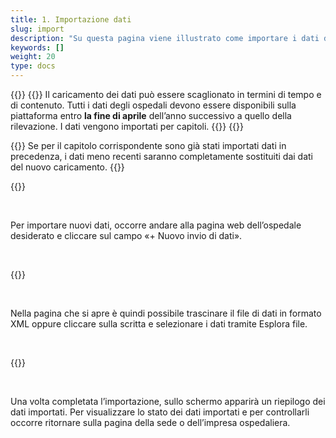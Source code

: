 ```yaml
---
title: 1. Importazione dati
slug: import
description: "Su questa pagina viene illustrato come importare i dati dalla pagina web dell’ospedale sulla piattaforma SpiGes."
keywords: []
weight: 20
type: docs
---
```



{{<alert color="info">}}
{{<markdown>}}
Il caricamento dei dati può essere scaglionato in termini di tempo e di contenuto. Tutti i dati degli ospedali devono essere disponibili sulla piattaforma entro **la fine di aprile** dell’anno successivo a quello della rilevazione. I dati vengono importati per capitoli.
{{</markdown>}}
{{</alert>}}

{{<alert color="warning">}}
Se per il capitolo corrispondente sono già stati importati dati in precedenza, i dati meno recenti saranno completamente sostituiti dai dati del nuovo caricamento.
{{</alert>}}

{{<insertImage image="import_donnees_fr.png" class="edge max-w-90">}}

&nbsp;

Per importare nuovi dati, occorre andare alla pagina web dell’ospedale desiderato e cliccare sul campo «+ Nuovo invio di dati».

&nbsp;

{{<insertImage image="import_xml_fr.png" class="edge max-w-90">}}

&nbsp;

Nella pagina che si apre è quindi possibile trascinare il file di dati in formato XML oppure cliccare sulla scritta e selezionare i dati tramite Esplora file.

&nbsp;

{{<insertImage image="fin_import_fr.png" class="edge max-w-90">}}

&nbsp;

Una volta completata l’importazione, sullo schermo apparirà un riepilogo dei dati importati.
Per visualizzare lo stato dei dati importati e per controllarli occorre ritornare sulla pagina della sede o dell’impresa ospedaliera.

